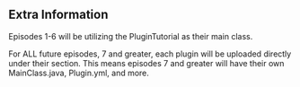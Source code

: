 ## Extra Information
Episodes 1-6 will be utilizing the PluginTutorial as their main class.

For ALL future episodes, 7 and greater, each plugin will be uploaded directly under their section.
This means episodes 7 and greater will have their own MainClass.java, Plugin.yml, and more.
